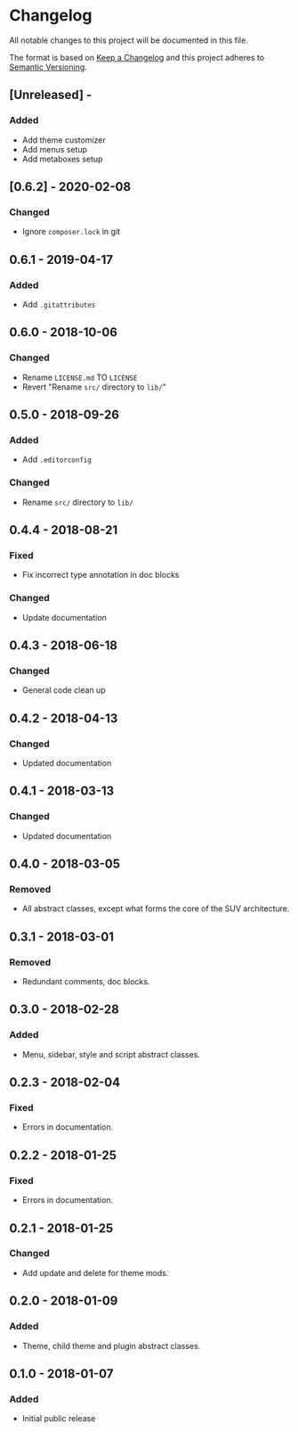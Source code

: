 # Changelog

All notable changes to this project will be documented in this file.

The format is based on [Keep a Changelog](http://keepachangelog.com/en/1.0.0/)
and this project adheres to [Semantic Versioning](http://semver.org/spec/v2.0.0.html).

## [Unreleased] - 

### Added
- Add theme customizer
- Add menus setup
- Add metaboxes setup

## [0.6.2] - 2020-02-08

### Changed
- Ignore `composer.lock` in git

## 0.6.1 - 2019-04-17

### Added
- Add `.gitattributes`

## 0.6.0 - 2018-10-06

### Changed
- Rename `LICENSE.md` TO `LICENSE`
- Revert "Rename `src/` directory to `lib/`"

## 0.5.0 - 2018-09-26

### Added
- Add `.editorconfig`

### Changed
- Rename `src/` directory to `lib/`

## 0.4.4 - 2018-08-21

### Fixed
- Fix incorrect type annotation in doc blocks

### Changed
- Update documentation

## 0.4.3 - 2018-06-18

### Changed
- General code clean up

## 0.4.2 - 2018-04-13

### Changed
- Updated documentation

## 0.4.1 - 2018-03-13

### Changed
- Updated documentation

## 0.4.0 - 2018-03-05

### Removed
- All abstract classes, except what forms the core of the SUV architecture.

## 0.3.1 - 2018-03-01

### Removed
- Redundant comments, doc blocks.

## 0.3.0 - 2018-02-28

### Added
- Menu, sidebar, style and script abstract classes.

## 0.2.3 - 2018-02-04

### Fixed
- Errors in documentation.

## 0.2.2 - 2018-01-25

### Fixed
- Errors in documentation.

## 0.2.1 - 2018-01-25

### Changed
- Add update and delete for theme mods.

## 0.2.0 - 2018-01-09

### Added
- Theme, child theme and plugin abstract classes.

## 0.1.0 - 2018-01-07

### Added
- Initial public release
